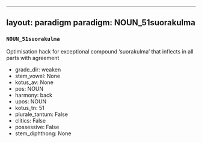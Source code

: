 
---
layout: paradigm
paradigm: NOUN_51suorakulma
---
### ` NOUN_51suorakulma `

Optimisation hack for exceptional compound ’suorakulma’ that inflects in all parts with agreement
* grade_dir: weaken
* stem_vowel: None
* kotus_av: None
* pos: NOUN
* harmony: back
* upos: NOUN
* kotus_tn: 51
* plurale_tantum: False
* clitics: False
* possessive: False
* stem_diphthong: None
